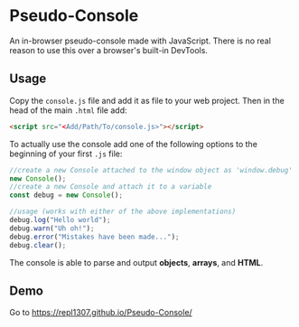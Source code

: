 # Pseudo-Console
An in-browser pseudo-console made with JavaScript. There is no real reason to use this over a browser's built-in DevTools.

## Usage
Copy the `console.js` file and add it as file to your web project. Then in the head of the main `.html` file add:
```html
<script src="<Add/Path/To/console.js>"></script>
```

To actually use the console add one of the following options to the beginning of your first `.js` file:
```javascript
//create a new Console attached to the window object as 'window.debug'
new Console();
//create a new Console and attach it to a variable
const debug = new Console();

//usage (works with either of the above implementations)
debug.log("Hello world");
debug.warn("Uh oh!");
debug.error("Mistakes have been made...");
debug.clear();

```
The console is able to parse and output **objects**, **arrays**, and **HTML**.
## Demo
Go to https://repl1307.github.io/Pseudo-Console/

